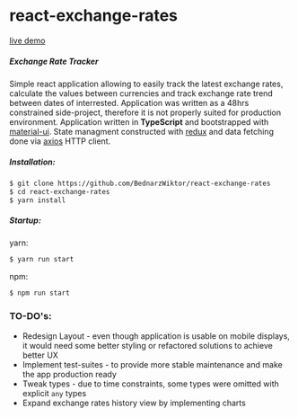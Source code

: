 # react-exchange-rates
[live demo](https://bednarzwiktor.github.io/react-exchange-rates/)
##### Exchange Rate Tracker
Simple react application allowing to easily track the latest exchange rates, calculate the values between currencies and track exchange rate trend between dates of interrested. Application was written as a 48hrs constrained side-project, therefore it is not properly suited for production environment. 
Application written in **TypeScript** and bootstrapped with [material-ui](https://material-ui.com/). State managment constructed with [redux](https://redux-toolkit.js.org/) and data fetching done via [axios](https://github.com/axios/axios) HTTP client.

##### Installation:
```sh
$ git clone https://github.com/BednarzWiktor/react-exchange-rates
$ cd react-exchange-rates
$ yarn install
```
##### Startup:
yarn:
```sh
$ yarn run start
```
npm:
```sh
$ npm run start
```

### TO-DO's:
- Redesign Layout - even though application is usable on mobile displays, it would need some better styling or refactored solutions to achieve better UX
- Implement test-suites - to provide more stable maintenance and make the app production ready
- Tweak types - due to time constraints, some types were omitted with explicit `any` types
- Expand exchange rates history view by implementing charts